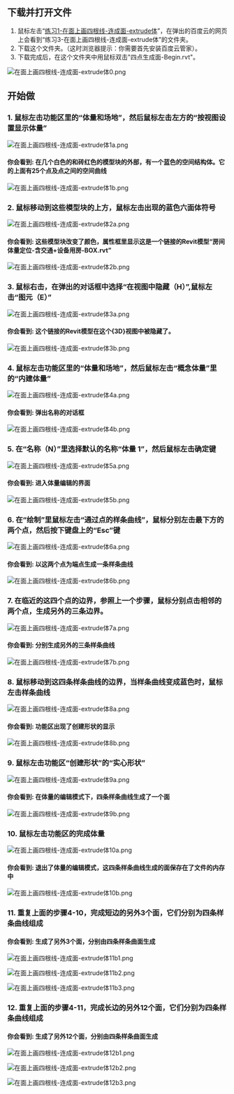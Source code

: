 ## 下载并打开文件

1. 鼠标左击“[练习1-在面上画四根线-连成面-extrude体](http://pan.baidu.com/s/1ntPuC2l)”，在弹出的百度云的网页上会看到“练习3-在面上画四根线-连成面-extrude体”的文件夹。
2. 下载这个文件夹。（这时浏览器提示：你需要首先安装百度云管家）。
3. 下载完成后，在这个文件夹中用鼠标双击"四点生成面-Begin.rvt"。

![在面上画四根线-连成面-extrude体0.png](/images/在面上画四根线-连成面-extrude体/在面上画四根线-连成面-extrude体0.png)

## 开始做

### 1. 鼠标左击功能区里的“体量和场地”，然后鼠标左击左方的“按视图设置显示体量”

![在面上画四根线-连成面-extrude体1a.png](/images/在面上画四根线-连成面-extrude体/在面上画四根线-连成面-extrude体1a.png)

#### 你会看到: 在几个白色的和砖红色的模型块的外部，有一个蓝色的空间结构体。它的上面有25个点及点之间的空间曲线

![在面上画四根线-连成面-extrude体1b.png](/images/在面上画四根线-连成面-extrude体/在面上画四根线-连成面-extrude体1b.png)

### 2. 鼠标移动到这些模型块的上方，鼠标左击出现的蓝色六面体符号

![在面上画四根线-连成面-extrude体2a.png](/images/在面上画四根线-连成面-extrude体/在面上画四根线-连成面-extrude体2a.png)

#### 你会看到: 这些模型块改变了颜色，属性框里显示这是一个链接的Revit模型“房间体量定位-含交通+设备用房-BOX.rvt”

![在面上画四根线-连成面-extrude体2b.png](/images/在面上画四根线-连成面-extrude体/在面上画四根线-连成面-extrude体2b.png)

### 3. 鼠标右击，在弹出的对话框中选择“在视图中隐藏（H）”,鼠标左击“图元（E）”

![在面上画四根线-连成面-extrude体3a.png](/images/在面上画四根线-连成面-extrude体/在面上画四根线-连成面-extrude体3a.png)

#### 你会看到: 这个链接的Revit模型在这个{3D}视图中被隐藏了。

![在面上画四根线-连成面-extrude体3b.png](/images/在面上画四根线-连成面-extrude体/在面上画四根线-连成面-extrude体3b.png)

### 4. 鼠标左击功能区里的“体量和场地”，然后鼠标左击“概念体量”里的“内建体量”

![在面上画四根线-连成面-extrude体4a.png](/images/在面上画四根线-连成面-extrude体/在面上画四根线-连成面-extrude体4a.png)

#### 你会看到: 弹出名称的对话框

![在面上画四根线-连成面-extrude体4b.png](/images/在面上画四根线-连成面-extrude体/在面上画四根线-连成面-extrude体4b.png)

### 5. 在“名称（N）”里选择默认的名称“体量 1”，然后鼠标左击确定键

![在面上画四根线-连成面-extrude体5a.png](/images/在面上画四根线-连成面-extrude体/在面上画四根线-连成面-extrude体5a.png)

#### 你会看到: 进入体量编辑的界面

![在面上画四根线-连成面-extrude体5b.png](/images/在面上画四根线-连成面-extrude体/在面上画四根线-连成面-extrude体5b.png)

### 6. 在“绘制”里鼠标左击“通过点的样条曲线”，鼠标分别左击最下方的两个点，然后按下键盘上的“Esc”键

![在面上画四根线-连成面-extrude体6a.png](/images/在面上画四根线-连成面-extrude体/在面上画四根线-连成面-extrude体6a.png)

#### 你会看到: 以这两个点为端点生成一条样条曲线

![在面上画四根线-连成面-extrude体6b.png](/images/在面上画四根线-连成面-extrude体/在面上画四根线-连成面-extrude体6b.png)

### 7. 在临近的这四个点的边界，参照上一个步骤，鼠标分别点击相邻的两个点，生成另外的三条边界。

![在面上画四根线-连成面-extrude体7a.png](/images/在面上画四根线-连成面-extrude体/在面上画四根线-连成面-extrude体7a.png)

#### 你会看到: 分别生成另外的三条样条曲线

![在面上画四根线-连成面-extrude体7b.png](/images/在面上画四根线-连成面-extrude体/在面上画四根线-连成面-extrude体7b.png)

### 8. 鼠标移动到这四条样条曲线的边界，当样条曲线变成蓝色时，鼠标左击样条曲线

![在面上画四根线-连成面-extrude体8a.png](/images/在面上画四根线-连成面-extrude体/在面上画四根线-连成面-extrude体8a.png)

#### 你会看到: 功能区出现了创建形状的显示

![在面上画四根线-连成面-extrude体8b.png](/images/在面上画四根线-连成面-extrude体/在面上画四根线-连成面-extrude体8b.png)

### 9. 鼠标左击功能区“创建形状”的“实心形状”

![在面上画四根线-连成面-extrude体9a.png](/images/在面上画四根线-连成面-extrude体/在面上画四根线-连成面-extrude体9a.png)

#### 你会看到: 在体量的编辑模式下，四条样条曲线生成了一个面

![在面上画四根线-连成面-extrude体9b.png](/images/在面上画四根线-连成面-extrude体/在面上画四根线-连成面-extrude体9b.png)

### 10. 鼠标左击功能区的完成体量

![在面上画四根线-连成面-extrude体10a.png](/images/在面上画四根线-连成面-extrude体/在面上画四根线-连成面-extrude体10a.png)

#### 你会看到: 退出了体量的编辑模式，这四条样条曲线生成的面保存在了文件的内存中

![在面上画四根线-连成面-extrude体10b.png](/images/在面上画四根线-连成面-extrude体/在面上画四根线-连成面-extrude体10b.png)

### 11. 重复上面的步骤4-10，完成短边的另外3个面，它们分别为四条样条曲线组成

#### 你会看到: 生成了另外3个面，分别由四条样条曲面生成

![在面上画四根线-连成面-extrude体11b1.png](/images/在面上画四根线-连成面-extrude体/在面上画四根线-连成面-extrude体11b1.png)

![在面上画四根线-连成面-extrude体11b2.png](/images/在面上画四根线-连成面-extrude体/在面上画四根线-连成面-extrude体11b2.png)

![在面上画四根线-连成面-extrude体11b3.png](/images/在面上画四根线-连成面-extrude体/在面上画四根线-连成面-extrude体11b3.png)

### 12. 重复上面的步骤4-11，完成长边的另外12个面，它们分别为四条样条曲线组成

#### 你会看到: 生成了另外12个面，分别由四条样条曲面生成

![在面上画四根线-连成面-extrude体12b1.png](/images/在面上画四根线-连成面-extrude体/在面上画四根线-连成面-extrude体12b1.png)

![在面上画四根线-连成面-extrude体12b2.png](/images/在面上画四根线-连成面-extrude体/在面上画四根线-连成面-extrude体12b2.png)

![在面上画四根线-连成面-extrude体12b3.png](/images/在面上画四根线-连成面-extrude体/在面上画四根线-连成面-extrude体12b3.png)